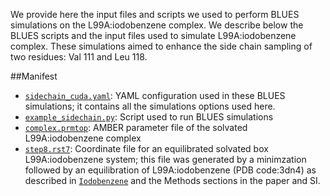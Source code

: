 We provide here the input files and scripts we used to perform BLUES simulations on the L99A:iodobenzene complex. We describe below the BLUES scripts and the input files used to simulate L99A:iodobenzene complex. These simulations aimed to enhance the side chain sampling of two residues: Val 111 and Leu 118.

##Manifest

- [`sidechain_cuda.yaml`](sidechain_cuda.yaml): YAML configuration used in these BLUES simulations; it contains all the simulations options used here.
- [`example_sidechain.py`](example_sidechain.py): Script used to run BLUES simulations
- [`complex.prmtop`](complex.prmtop): AMBER parameter file of the solvated L99A:iodobenzene complex
- [`step8.rst7`](step8.rst7): Coordinate file for an equilibrated solvated box L99A:iodobenzene system; this file was generated by a minimzation followed by an equilibration of L99A:iodobenzene (PDB code:3dn4) as described in [`Iodobenzene`](../../MD-simulations/MD_on_L99A_complexes/Iodobenzene) and the Methods sections in the paper and SI.
